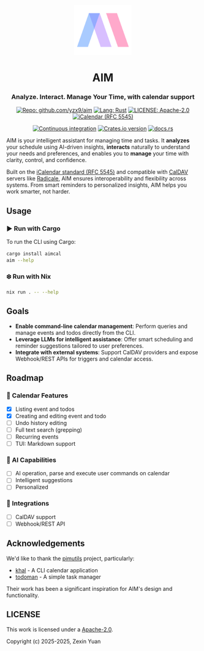 <div align="center" id="madewithlua">
  <img src="./aim.svg" width="150" height="130" />
</div>

<h1 align="center">AIM</h1>
<h3 align="center">Analyze. Interact. Manage Your Time, with calendar support</h3>

<p align="center">
  <a href="https://github.com/yzx9/aim"
    ><img
      title="Repo: github.com/yzx9/aim"
      src="https://img.shields.io/badge/AIM-8b36db?style=for-the-badge&logo=GitHub"
  /></a>
  <a href="https://www.rust-lang.org/"
    ><img
      title="Lang: Rust"
      src="https://img.shields.io/badge/Rust-000000?style=for-the-badge&logo=rust&logoColor=white"
  /></a>
  <a href="http://www.apache.org/licenses/LICENSE-2.0"
    ><img
      title="LICENSE: Apache-2.0"
      src="https://img.shields.io/badge/Apache--2.0-green?style=for-the-badge"
  /></a>
  <a href="https://icalendar.org/RFC-Specifications/iCalendar-RFC-5545/"
    ><img
      title="iCalendar (RFC 5545)"
      src="https://img.shields.io/badge/iCalendar-6096e8?style=for-the-badge"
  /></a>
</p>

<p align="center">
  <a href="https://github.com/yzx9/aim/actions/workflows/ci.yaml"
    ><img
      title="Continuous integration"
      src="https://img.shields.io/github/actions/workflow/status/yzx9/aim/ci.yaml?label=CI"
  /></a>
  <a href="https://crates.io/crates/aimcal"
    ><img
      title="Crates.io version"
      src="https://img.shields.io/crates/v/aimcal"
  /></a>
  <a href="https://docs.rs/crate/aimcal/latest"
    ><img
      title="docs.rs"
      src="https://img.shields.io/docsrs/aimcal"
  /></a>
</p>

AIM is your intelligent assistant for managing time and tasks.
It **analyzes** your schedule using AI-driven insights,
**interacts** naturally to understand your needs and preferences,
and enables you to **manage** your time with clarity, control, and confidence.

Built on the [iCalendar standard (RFC 5545)](https://icalendar.org/RFC-Specifications/iCalendar-RFC-5545/) and compatible with [CalDAV](https://en.wikipedia.org/wiki/CalDAV) servers like [Radicale](https://radicale.org/), AIM ensures interoperability and flexibility across systems.
From smart reminders to personalized insights, AIM helps you work smarter, not harder.

## Usage

### ▶️ Run with Cargo

To run the CLI using Cargo:

```sh
cargo install aimcal
aim --help
```

### ❄️ Run with Nix

```sh
nix run . -- --help
```

## Goals

- **Enable command-line calendar management**: Perform queries and manage events and todos directly from the CLI.
- **Leverage LLMs for intelligent assistance**: Offer smart scheduling and reminder suggestions tailored to user preferences.
- **Integrate with external systems**: Support CalDAV providers and expose Webhook/REST APIs for triggers and calendar access.

## Roadmap

### 📅 Calendar Features

- [x] Listing event and todos
- [x] Creating and editing event and todo
- [ ] Undo history editing
- [ ] Full text search (grepping)
- [ ] Recurring events
- [ ] TUI: Markdown support

### 🤖 AI Capabilities

- [ ] AI operation, parse and execute user commands on calendar
- [ ] Intelligent suggestions
- [ ] Personalized

### 🔌 Integrations

- [ ] CalDAV support
- [ ] Webhook/REST API

## Acknowledgements

We'd like to thank the [pimutils](https://github.com/pimutils) project, particularly:

- [khal](https://github.com/pimutils/khal) - A CLI calendar application
- [todoman](https://github.com/pimutils/todoman) - A simple task manager

Their work has been a significant inspiration for AIM's design and functionality.

## LICENSE

This work is licensed under a <a rel="license" href="https://www.apache.org/licenses/">Apache-2.0</a>.

Copyright (c) 2025-2025, Zexin Yuan
